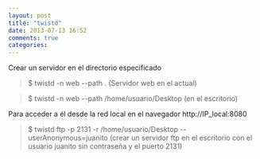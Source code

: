 ```yaml
---
layout: post
title: "twistd"
date: 2013-07-13 16:52
comments: true
categories: 
---
```

Crear un servidor en el directorio especificado

>$ twistd -n web --path .   (Servidor web en el actual)

>$ twistd -n web --path /home/usuario/Desktop (en el escritorio)

Para acceder a él desde la red local en el navegador http://IP_local:8080

>$ twistd ftp -p 2131 -r /home/usuario/Desktop --userAnonymous=juanito (crear un servidor ftp en el escritorio con el usuario juanito sin contraseña y el puerto 2131)

